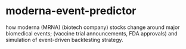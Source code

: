 # moderna-event-predictor
how moderna (MRNA) (biotech company) stocks change around major biomedical events; (vaccine trial announcements, FDA approvals) and simulation of event-driven backtesting strategy. 

